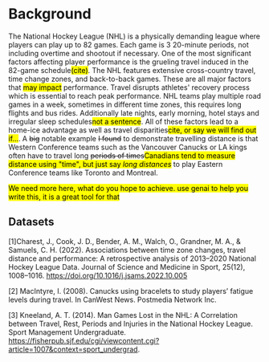 # Background 

The National Hockey League (NHL) is a physically demanding league where players can play up to 82 games. Each game is 3 20-minute periods, not including overtime and shootout if necessary. One of the most significant factors affecting player performance is the grueling travel induced in the 82-game schedule<mark>(cite)</mark>. The NHL features extensive cross-country travel, time change zones, and back-to-back games. These are all major factors that <mark>may impact</mark> performance. Travel disrupts athletes' recovery process which is essential to reach peak performance. NHL teams play multiple road games in a week, sometimes in different time zones, this requires long flights and bus rides. Additionally late nights, early morning, hotel stays and irregular sleep schedules<mark>not a sentence</mark>. All of these factors lead to a home-ice advantage as well as travel disparities<mark>cite, or say we will find out if...</mark>. A ~~big~~ notable example ~~I found~~ to demonstrate travelling distance is that Western Conference teams such as the Vancouver Canucks or LA kings often have to travel long ~~periods of times~~<mark>Canadians tend to measure distance using "time", but just say *long distances*</mark> to play Eastern Conference teams like Toronto and Montreal.  

<mark> We need more here, what do you hope to achieve.  use genai to help you write this, it is a great tool for that</mark>

## Datasets 

<a id="1">[1]</a>Charest, J., Cook, J. D., Bender, A. M., Walch, O., Grandner, M. A., & Samuels, C. H. (2022). Associations between time zone changes, travel distance and performance: A retrospective analysis of 2013–2020 National Hockey League Data. Journal of Science and Medicine in Sport, 25(12), 1008–1016. https://doi.org/10.1016/j.jsams.2022.10.005  

<a id="2">[2]</a> MacIntyre, I. (2008). Canucks using bracelets to study players’ fatigue levels during travel. In CanWest News. Postmedia Network Inc.  

<a id="3">[3]</a> Kneeland, A. T. (2014). Man Games Lost in the NHL: A Correlation between Travel, Rest, Periods and Injuries in the National Hockey League. Sport Management Undergraduate. https://fisherpub.sjf.edu/cgi/viewcontent.cgi?article=1007&context=sport_undergrad.  


